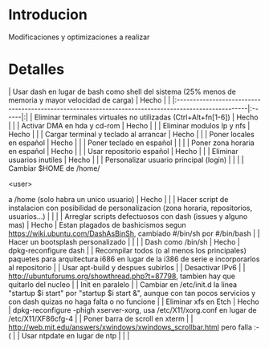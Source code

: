 # Introducion #

Modificaciones y optimizaciones a realizar


# Detalles #

| Usar dash en lugar de bash como shell del sistema (25% menos de memoria y mayor velocidad de carga) | Hecho | |
|:----------------------------------------------------------------------------------------------------|:------|:|
| Eliminar terminales virtuales no utilizadas (Ctrl+Alt+fn[1-6]) | Hecho |  |
| Activar DMA en hda y cd-rom | Hecho |  |
| Eliminar modulos lp y nfs | Hecho |  |
| Cargar terminal y teclado al arrancar | Hecho |  |
| Poner locales en español | Hecho |  |
| Poner teclado en español |  |  |
| Poner zona horaria en español | Hecho |  |
| Usar repositorio español | Hecho |  |
| Eliminar usuarios inutiles | Hecho |  |
|  Personalizar usuario principal (login) |  |  |
| Cambiar $HOME de /home/

&lt;user&gt;

 a /home (solo habra un unico usuario) | Hecho |  |
| Hacer script de instalacion con posibilidad de personalizacion (zona horaria, repositorios, usuarios...) |  |  |
| Arreglar scripts defectuosos con dash (issues y alguno mas) | Hecho | Estan plagados de bashicismos segun https://wiki.ubuntu.com/DashAsBinSh, cambiado #/bin/sh por #/bin/bash |
| Hacer un bootsplash personalizado |  |  |
| Dash como /bin/sh | Hecho | dpkg-reconfigure dash |
| Recompilar todos (o al menos los principales) paquetes para arquitectura i686 en lugar de la i386 de serie e incorporarlos al repositorio |  | Usar apt-build y despues subirlos |
| Desactivar IPv6 |  | http://ubuntuforums.org/showthread.php?t=87798, tambien hay que quitarlo del nucleo |
| Init en paralelo |  | Cambiar en /etc/init.d la linea "startup $i start" por "startup $i start &", aunque con tan pocos servicios y con dash quizas no haga falta o no funcione |
| Eliminar xfs en Etch | Hecho | dpkg-reconfigure -phigh xserver-xorg, usa /etc/X11/xorg.conf en lugar de /etc/X11/XF86cfg-4 |
| Poner barra de scroll en xterm |  | http://web.mit.edu/answers/xwindows/xwindows_scrollbar.html pero falla :-( |
| Usar ntpdate en lugar de ntp |  |  |